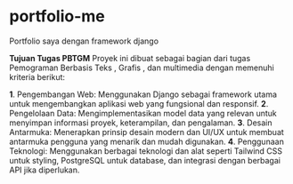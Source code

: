 # portfolio-me
Portfolio saya dengan framework django

**Tujuan Tugas PBTGM**
Proyek ini dibuat sebagai bagian dari tugas Pemograman Berbasis Teks , Grafis ,  dan multimedia dengan memenuhi kriteria berikut:

**1**. Pengembangan Web: Menggunakan Django sebagai framework utama untuk mengembangkan aplikasi web yang fungsional dan responsif.
**2**. Pengelolaan Data: Mengimplementasikan model data yang relevan untuk menyimpan informasi proyek, keterampilan, dan pengalaman.
**3**. Desain Antarmuka: Menerapkan prinsip desain modern dan UI/UX untuk membuat antarmuka pengguna yang menarik dan mudah digunakan.
**4**. Penggunaan Teknologi: Menggunakan berbagai teknologi dan alat seperti Tailwind CSS untuk styling, PostgreSQL untuk database, dan integrasi dengan berbagai API jika diperlukan.
